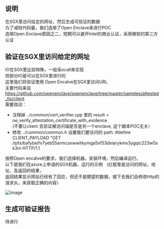 ## 说明
在SGX里访问给定的网址，然后生成可验证的数据      
为了减轻代码量，我们选用了Open Enclave来进行POC  
选用Open Enclave原因之二，短期可以避开Intel的商业认证，采用微软的第三方认证   
 



## 验证在SGX里访问给定的网址
IO在SGX里比较特殊，一般采ocall来实现  
但部分IO是可以在SGX里进行的  
这里我们将验证使用 Open Encalve在SGX里访问URL  
主要代码来自  https://github.com/openenclave/openenclave/tree/master/samples/attested_tls/client  
需要改动：
- 注释掉  ../common/cert_verifier.cpp  里的 result = oe_verify_attestation_certificate_with_evidence  
(不要让client 去验证被访问端是否是另一个enclave, 这个跟本POC无关）
- 修改 ../common/common.h 设置我们要访问的 path :#define CLIENT_PAYLOAD "GET /ipfs/bafybeifx7yeb55armcsxwwitkymga5xf53dxiarykms3ygqic223w5sk3m HTTP/1.1  

按照Open encalve的要求，我们选择机器，安装环境，然后编译运行。  
以下是我们在azure上申请的SGX机器，运行的示例
（红框里是访问的网址，地址，及返回的结果，  
返回结果显示网站已经有了回应，但还不是期望的数据，接下去我们会修改http的请求头，来获取正确的内容）  

![image](https://user-images.githubusercontent.com/4797328/124059049-096ec480-da5d-11eb-8632-c014a18cc0be.png)



## 生成可验证报告
待进行



